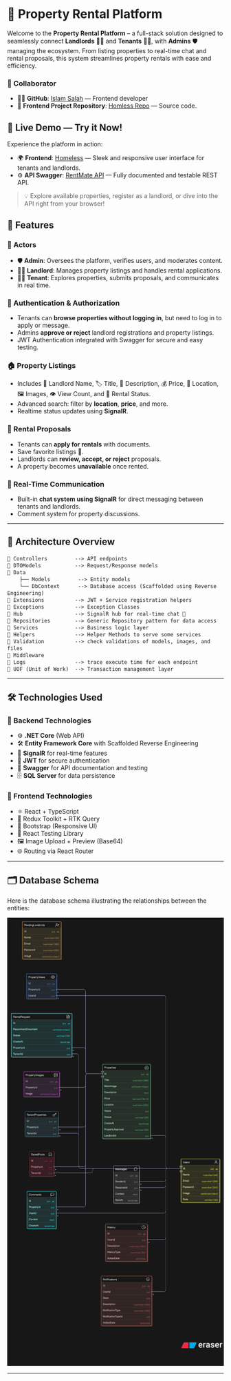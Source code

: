 
# 🏡 Property Rental Platform

Welcome to the **Property Rental Platform** – a full-stack solution designed to seamlessly connect **Landlords** 🧑‍💼 and **Tenants** 👨‍💻, with **Admins** 🛡️ managing the ecosystem. From listing properties to real-time chat and rental proposals, this system streamlines property rentals with ease and efficiency.

### 👥 Collaborator

- 🧑‍💻 **GitHub**: <a href="https://github.com/Islam25x" target="_blank" rel="noopener noreferrer">Islam Salah</a> — Frontend developer  
- 📂 **Frontend Project Repository**: <a href="https://github.com/Islam25x/homeless" target="_blank" rel="noopener noreferrer">Homless Repo</a> — Source code.


## 🚀 Live Demo — Try it Now!
Experience the platform in action:  
- 🌍 **Frontend**: <a href="https://homeless-lovat.vercel.app/" target="_blank" rel="noopener noreferrer">Homeless</a> — Sleek and responsive user interface for tenants and landlords.  
- ⚙️ **API Swagger**: <a href="http://rentmate.runasp.net/swagger" target="_blank" rel="noopener noreferrer">RentMate API</a> — Fully documented and testable REST API.

> 💡 Explore available properties, register as a landlord, or dive into the API right from your browser!

## 🌟 Features

### 👥 Actors
- 🛡️ **Admin**: Oversees the platform, verifies users, and moderates content.
- 🧑‍💼 **Landlord**: Manages property listings and handles rental applications.
- 👨‍💻 **Tenant**: Explores properties, submits proposals, and communicates in real time.

### 🔐 Authentication & Authorization
- Tenants can **browse properties without logging in**, but need to log in to apply or message.
- Admins **approve or reject** landlord registrations and property listings.
- JWT Authentication integrated with Swagger for secure and easy testing.

### 🏠 Property Listings
- Includes 📛 Landlord Name, 🏷️ Title, 📝 Description, 💰 Price, 📍 Location, 🖼️ Images, 👁️ View Count, and 📌 Rental Status.
- Advanced search: filter by **location**, **price**, and more.
- Realtime status updates using **SignalR**.

### 📄 Rental Proposals
- Tenants can **apply for rentals** with documents.
- Save favorite listings 💾.
- Landlords can **review, accept, or reject** proposals.
- A property becomes **unavailable** once rented.

### 💬 Real-Time Communication
- Built-in **chat system using SignalR** for direct messaging between tenants and landlords.
- Comment system for property discussions.

---

## 🧠 Architecture Overview

```
📁 Controllers         --> API endpoints
📁 DTOModels           --> Request/Response models
📁 Data
    ├── Models         --> Entity models
    └── DbContext      --> Database access (Scaffolded using Reverse Engineering)
📁 Extensions          --> JWT + Service registration helpers
📁 Exceptions          --> Exception Classes
📁 Hub                 --> SignalR hub for real-time chat 💬
📁 Repositories        --> Generic Repository pattern for data access
📁 Services            --> Business logic layer
📁 Helpers             --> Helper Methods to serve some services
📁 Validation          --> check validations of models, images, and files
📁 Middleware
📁 Logs                --> trace execute time for each endpoint
📁 UOF (Unit of Work)  --> Transaction management layer
```

---

## 🛠️ Technologies Used

### 🔧 Backend Technologies

- ⚙️ **.NET Core** (Web API)
- 🛠️ **Entity Framework Core** with Scaffolded Reverse Engineering
- 🔄 **SignalR** for real-time features
- 🔐 **JWT** for secure authentication
- 📘 **Swagger** for API documentation and testing
- 🗄️ **SQL Server** for data persistence

### 🚀 Frontend Technologies

- ⚛️ React + TypeScript
- 🧠 Redux Toolkit + RTK Query
- 🎨 Bootstrap (Responsive UI)
- 🧪 React Testing Library
- 🖼️ Image Upload + Preview (Base64)
- 🌐 Routing via React Router

---

## 🗂️ Database Schema

Here is the database schema illustrating the relationships between the entities:

<img src="Data/DB%20ERD%20Schema.png" alt="Database Schema" width="1000"/>




---


